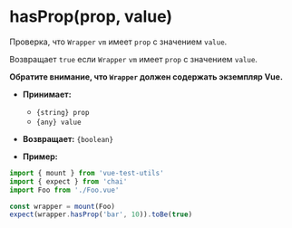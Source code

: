 # hasProp(prop, value)

Проверка, что `Wrapper` `vm` имеет `prop` с значением `value`.

Возвращает `true` если `Wrapper` `vm` имеет `prop` с значением `value`.

**Обратите внимание, что `Wrapper` должен содержать экземпляр Vue.**

- **Принимает:**
  - `{string} prop`
  - `{any} value`

- **Возвращает:** `{boolean}`

- **Пример:**

```js
import { mount } from 'vue-test-utils'
import { expect } from 'chai'
import Foo from './Foo.vue'

const wrapper = mount(Foo)
expect(wrapper.hasProp('bar', 10)).toBe(true)
```
